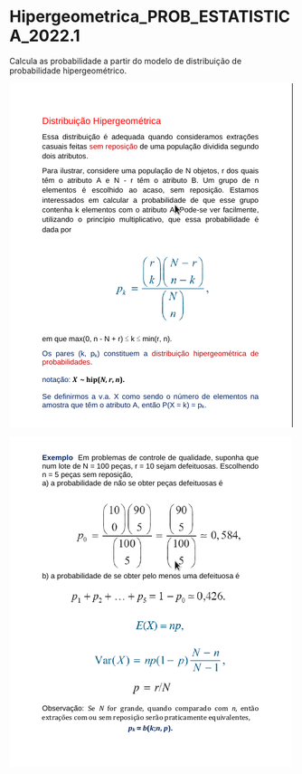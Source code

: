 # Hipergeometrica_PROB_ESTATISTICA_2022.1
Calcula as probabilidade a partir do modelo de distribuição de probabilidade hipergeométrico.

![Definição formal do modelo hipergeométrico](https://raw.githubusercontent.com/alcantar0/Hipergeometrica_PROB_ESTATISTICA_2022.1/main/1%20HP.png)

![Exemplo](https://github.com/alcantar0/Hipergeometrica_PROB_ESTATISTICA_2022.1/blob/88187ef49828a915ab97d7972e784f92f2abac51/EXEMPLO%20HP.png)


